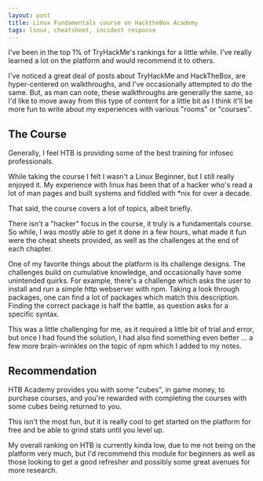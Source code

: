```yaml
---
layout: post
title: Linux Fundamentals course on HacktheBox Academy 
tags: linux, cheatsheet, incident response
---
```


I've been in the top 1% of TryHackMe's rankings for a little while. I've really learned a lot on the platform and would recommend it to others. 

I've noticed a great deal of posts about TryHackMe and HackTheBox, are hyper-centered on walkthroughs, and I've occasionally attempted to do the same. But, as man can note, these walkthroughs are generally the same, so I'd like to move away from this type of content for a little bit as I think it'll be more fun to write about my experiences with various "rooms" or "courses". 

## The Course 

Generally, I feel HTB is providing some of the best training for infosec professionals. 

While taking the course I felt I wasn't a Linux Beginner, but I still really enjoyed it. My experience with linux has been that of a hacker who's read a lot of man pages and built systems and fiddled with *nix for over a decade. 

That said, the course covers a lot of topics, albeit briefly. 

There isn't a "hacker" focus in the course, it truly is a fundamentals course. So while, I was mostly able to get it done in a few hours, what made it fun were the cheat sheets provided, as well as the challenges at the end of each chapter. 

One of my favorite things about the platform is its challenge designs. The challenges build on cumulative knowledge, and occasionally have some unintended quirks. For example, there's a challenge which asks the user to install and run a simple http webserver with npm. Taking a look through packages, one can find a lot of packages which match this description. Finding the correct package is half the battle, as question asks for a specific syntax. 

This was a little challenging for me, as it required a little bit of trial and error, but once I had found the solution, I had also find something even better ... a few more brain-wrinkles on the topic of npm which I added to my notes. 

## Recommendation 

HTB Academy provides you with some "cubes", in game money, to purchase courses, and you're rewarded with completing the courses with some cubes being returned to you. 

This isn't the most fun, but it is really cool to get started on the platform for free and be able to grind stats until you level up. 

My overall ranking on HTB is currently kinda low, due to me not being on the platform very much, but I'd recommend this module for beginners as well as those looking to get a good refresher and possibly some great avenues for more research. 


